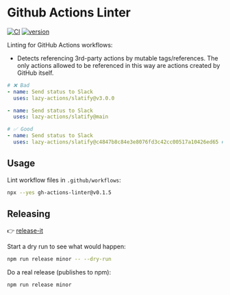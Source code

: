 # Github Actions Linter

[![CI](https://github.com/digitalservicebund/github-actions-linter/actions/workflows/ci.yml/badge.svg)](https://github.com/digitalservicebund/github-actions-linter/actions/workflows/ci.yml)
[![version](https://img.shields.io/npm/v/gh-actions-linter.svg)](https://www.npmjs.com/package/gh-actions-linter)

Linting for GitHub Actions workflows:

- Detects referencing 3rd-party actions by mutable tags/references. The only actions allowed to be referenced in this way are actions created by GitHub itself.

```yml
# ❌ Bad
- name: Send status to Slack
  uses: lazy-actions/slatify@v3.0.0

- name: Send status to Slack
  uses: lazy-actions/slatify@main

# ✅ Good
- name: Send status to Slack
  uses: lazy-actions/slatify@c4847b8c84e3e8076fd3c42cc00517a10426ed65 # == v3.0.0
```

## Usage

Lint workflow files in `.github/workflows`:

```bash
npx --yes gh-actions-linter@v0.1.5
```

## Releasing

👉 [release-it](https://www.npmjs.com/package/release-it)

Start a dry run to see what would happen:

```bash
npm run release minor -- --dry-run
```

Do a real release (publishes to npm):

```bash
npm run release minor
```
